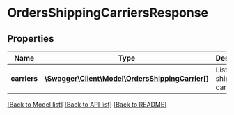 # OrdersShippingCarriersResponse

## Properties
Name | Type | Description | Notes
------------ | ------------- | ------------- | -------------
**carriers** | [**\Swagger\Client\Model\OrdersShippingCarrier[]**](OrdersShippingCarrier.md) | List of shipping carriers. | [optional] 

[[Back to Model list]](../../README.md#documentation-for-models) [[Back to API list]](../../README.md#documentation-for-api-endpoints) [[Back to README]](../../README.md)

